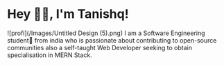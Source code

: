 # Hey 👋🏻, I'm Tanishq!

![profi](/Images/Untitled Design (5).png)
I am a Software Engineering student🚀 from india who is passionate about contributing to open-source communities also a self-taught Web Developer seeking to obtain specialisation in MERN Stack.

